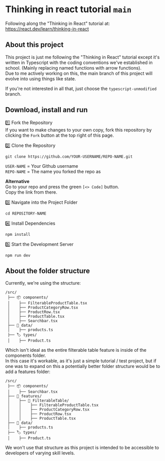 # Thinking in react tutorial `main`
Following along the "Thinking in React" tutorial at:  https://react.dev/learn/thinking-in-react

## About this project  
This project is just me following the "Thinking in React" tutorial except it's written in Typescript 
with the coding conventions we've established in school. (Mainly replacing named functions with arrow functions).  
Due to me actively working on this, the main branch of this project will evolve into using things like state.  
  
If you're not interested in all that, just choose the `typescript-unmodified` branch.

## Download, install and run
1️⃣ Fork the Repository  
If you want to make changes to your own copy, 
fork this repository by clicking the `Fork` button at the top right of this page.  

2️⃣ Clone the Repository  
```
git clone https://github.com/YOUR-USERNAME/REPO-NAME.git
```  
`USER-NAME` = Your Github username  
`REPO-NAME` = The name you forked the repo as  
  
**Alternative**  
Go to your repo and press the green `[<> Code]` button.  
Copy the link from there.  

3️⃣ Navigate into the Project Folder  
```
cd REPOSITORY-NAME
```

4️⃣ Install Dependencies  
```
npm install
```

5️⃣ Start the Development Server  
```
npm run dev
```

## About the folder structure
Currently, we're using the structure:  

```
/src/
 ├── 📦 components/  
 │    ├── FilterableProductTable.tsx  
 │    ├── ProductCategoryRow.tsx  
 │    ├── ProductRow.tsx  
 │    ├── ProductTable.tsx  
 │    ├── Searchbar.tsx  
 ├── 💾 data/  
 │    ├── products.ts  
 ├── 🏷️ types/  
 │    ├── Product.ts  
```

Which isn't ideal as the entire filterable table feature is inside of the components folder.  
In this case it's workable, as it's just a simple tutorial / test project, but if one was to expand on this
a potentially better folder structure would be to add a features folder:  

```
/src/
 ├── 📦 components/  
 │    ├── Searchbar.tsx  
 ├── 🚀 features/  
 │    ├── 🏪 FilterableTable/  
 │    │    ├── FilterableProductTable.tsx  
 │    │    ├── ProductCategoryRow.tsx  
 │    │    ├── ProductRow.tsx  
 │    │    ├── ProductTable.tsx  
 ├── 💾 data/  
 │    ├── products.ts  
 ├── 🏷️ types/  
 │    ├── Product.ts  
```

We won't use that structure as this project is intended to be accessible to developers 
of varying skill levels.